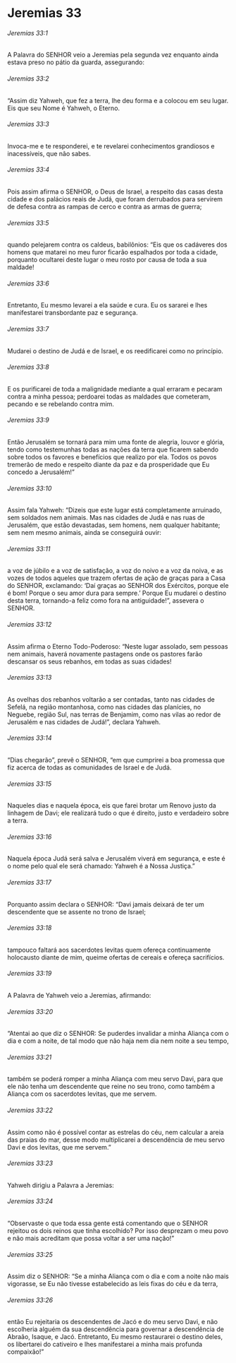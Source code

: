# Jeremias 33

###### Jeremias 33:1

A Palavra do SENHOR veio a Jeremias pela segunda vez enquanto ainda estava preso no pátio da guarda, assegurando:

###### Jeremias 33:2

“Assim diz Yahweh, que fez a terra, lhe deu forma e a colocou em seu lugar. Eis que seu Nome é Yahweh, o Eterno.

###### Jeremias 33:3

Invoca-me e te responderei, e te revelarei conhecimentos grandiosos e inacessíveis, que não sabes.

###### Jeremias 33:4

Pois assim afirma o SENHOR, o Deus de Israel, a respeito das casas desta cidade e dos palácios reais de Judá, que foram derrubados para servirem de defesa contra as rampas de cerco e contra as armas de guerra;

###### Jeremias 33:5

quando pelejarem contra os caldeus, babilônios: “Eis que os cadáveres dos homens que matarei no meu furor ficarão espalhados por toda a cidade, porquanto ocultarei deste lugar o meu rosto por causa de toda a sua maldade!

###### Jeremias 33:6

Entretanto, Eu mesmo levarei a ela saúde e cura. Eu os sararei e lhes manifestarei transbordante paz e segurança.

###### Jeremias 33:7

Mudarei o destino de Judá e de Israel, e os reedificarei como no princípio.

###### Jeremias 33:8

E os purificarei de toda a malignidade mediante a qual erraram e pecaram contra a minha pessoa; perdoarei todas as maldades que cometeram, pecando e se rebelando contra mim.

###### Jeremias 33:9

Então Jerusalém se tornará para mim uma fonte de alegria, louvor e glória, tendo como testemunhas todas as nações da terra que ficarem sabendo sobre todos os favores e benefícios que realizo por ela. Todos os povos tremerão de medo e respeito diante da paz e da prosperidade que Eu concedo a Jerusalém!”

###### Jeremias 33:10

Assim fala Yahweh: “Dizeis que este lugar está completamente arruinado, sem soldados nem animais. Mas nas cidades de Judá e nas ruas de Jerusalém, que estão devastadas, sem homens, nem qualquer habitante; sem nem mesmo animais, ainda se conseguirá ouvir:

###### Jeremias 33:11

a voz de júbilo e a voz de satisfação, a voz do noivo e a voz da noiva, e as vozes de todos aqueles que trazem ofertas de ação de graças para a Casa do SENHOR, exclamando: ‘Daí graças ao SENHOR dos Exércitos, porque ele é bom! Porque o seu amor dura para sempre.’ Porque Eu mudarei o destino desta terra, tornando-a feliz como fora na antiguidade!”, assevera o SENHOR.

###### Jeremias 33:12

Assim afirma o Eterno Todo-Poderoso: “Neste lugar assolado, sem pessoas nem animais, haverá novamente pastagens onde os pastores farão descansar os seus rebanhos, em todas as suas cidades!

###### Jeremias 33:13

As ovelhas dos rebanhos voltarão a ser contadas, tanto nas cidades de Sefelá, na região montanhosa, como nas cidades das planícies, no Neguebe, região Sul, nas terras de Benjamim, como nas vilas ao redor de Jerusalém e nas cidades de Judá!”, declara Yahweh.

###### Jeremias 33:14

“Dias chegarão”, prevê o SENHOR, “em que cumprirei a boa promessa que fiz acerca de todas as comunidades de Israel e de Judá.

###### Jeremias 33:15

Naqueles dias e naquela época, eis que farei brotar um Renovo justo da linhagem de Davi; ele realizará tudo o que é direito, justo e verdadeiro sobre a terra.

###### Jeremias 33:16

Naquela época Judá será salva e Jerusalém viverá em segurança, e este é o nome pelo qual ele será chamado: Yahweh é a Nossa Justiça.”

###### Jeremias 33:17

Porquanto assim declara o SENHOR: “Davi jamais deixará de ter um descendente que se assente no trono de Israel;

###### Jeremias 33:18

tampouco faltará aos sacerdotes levitas quem ofereça continuamente holocausto diante de mim, queime ofertas de cereais e ofereça sacrifícios.

###### Jeremias 33:19

A Palavra de Yahweh veio a Jeremias, afirmando:

###### Jeremias 33:20

“Atentai ao que diz o SENHOR: Se puderdes invalidar a minha Aliança com o dia e com a noite, de tal modo que não haja nem dia nem noite a seu tempo,

###### Jeremias 33:21

também se poderá romper a minha Aliança com meu servo Davi, para que ele não tenha um descendente que reine no seu trono, como também a Aliança com os sacerdotes levitas, que me servem.

###### Jeremias 33:22

Assim como não é possível contar as estrelas do céu, nem calcular a areia das praias do mar, desse modo multiplicarei a descendência de meu servo Davi e dos levitas, que me servem.”

###### Jeremias 33:23

Yahweh dirigiu a Palavra a Jeremias:

###### Jeremias 33:24

“Observaste o que toda essa gente está comentando que o SENHOR rejeitou os dois reinos que tinha escolhido? Por isso desprezam o meu povo e não mais acreditam que possa voltar a ser uma nação!”

###### Jeremias 33:25

Assim diz o SENHOR: “Se a minha Aliança com o dia e com a noite não mais vigorasse, se Eu não tivesse estabelecido as leis fixas do céu e da terra,

###### Jeremias 33:26

então Eu rejeitaria os descendentes de Jacó e do meu servo Davi, e não escolheria alguém da sua descendência para governar a descendência de Abraão, Isaque, e Jacó. Entretanto, Eu mesmo restaurarei o destino deles, os libertarei do cativeiro e lhes manifestarei a minha mais profunda compaixão!”

